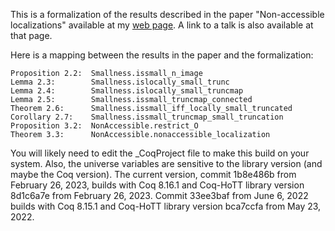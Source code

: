 This is a formalization of the results described in the paper
"Non-accessible localizations" available at my [web page](https://jdc.math.uwo.ca/papers.html).
A link to a talk is also available at that page.

Here is a mapping between the results in the paper and the formalization:

```
Proposition 2.2:  Smallness.issmall_n_image
Lemma 2.3:        Smallness.islocally_small_trunc
Lemma 2.4:        Smallness.islocally_small_truncmap
Lemma 2.5:        Smallness.issmall_truncmap_connected
Theorem 2.6:      Smallness.issmall_iff_locally_small_truncated
Corollary 2.7:    Smallness.issmall_truncmap_small_truncation
Proposition 3.2:  NonAccessible.restrict_O
Theorem 3.3:      NonAccessible.nonaccessible_localization
```

You will likely need to edit the _CoqProject file to make this build on your system.
Also, the universe variables are sensitive to the library version (and maybe the Coq version).
The current version, commit 1b8e486b from February 26, 2023, builds with Coq 8.16.1 and Coq-HoTT library version 8d1c6a7e from February 26, 2023.
Commit 33ee3baf from June 6, 2022 builds with Coq 8.15.1 and Coq-HoTT library version bca7ccfa from May 23, 2022.
